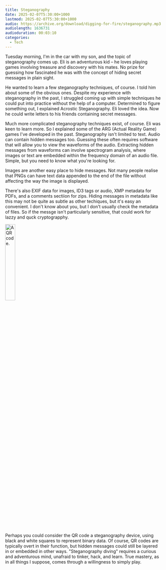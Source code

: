 ```yaml
---
title: Steganography
date: 2025-02-07T5:30:00+1000
lastmod: 2025-02-07T5:30:00+1000
audio: https://archive.org/download/digging-for-fire/steganography.mp3
audiolength: 1636731
audioduration: 00:03:10
categories:
  - Tech
---
```


<span>T</span>uesday morning, I'm in the car with my son, and the topic of steganography comes up. Eli is an adventurous kid – he loves playing games involving treasure and discovery with his mates. No prize for guessing how fascinated he was with the concept of hiding secret messages in plain sight.

He <span>w</span>anted to learn a few steganography techniques, of course. I told him about some of the obvious ones. Despite my experience with steganography in the past, I struggled coming up with simple techniques he could put into practice without the help <span>o</span>f a computer. Determined to figure something out, I explained Acrostic Steganography. Eli loved the idea. Now he could write letters to his friends<span> </span>containing secret messages.

<!--more-->

Much more <span>c</span>omplicated steganography techniques exist, of course. E<span>l</span>i was keen to learn more. So I explained some of the ARG (Actual Reality Game) games I've developed in the past. Steganography isn't limited to text. Audio can contain hidden messages too. G<span>ues</span>sing these often requires software that will allow you to view the waveforms of the audio. Extracting hidden messages from waveforms can <span>in</span>volve spectrogram analysis, where images or text are embedded within the frequency domain of an audio file. Simple, but you need to know what you're looking for.

Images<span> </span>are another easy place to hide messages. Not many people realise that PNGs can have text data appended to the end of the file without affecting the way the image is displayed.

There's also EXIF data for images, ID3 tags or audio, XMP metadata for PDFs, and a comments sectiion for zips. Hiding messages in metadata like this may not be quite as subtle as other techiques, but it's easy an convenient. I don't know about you, but I don't usually check the metadata of files. So if the messge isn't particularly sensitive, that could work for lazzy and quck cryptograpphy.

<img src="/images/steganography.png" style="width: 25%" alt="A QR code." title="..-. --- .-.. .-.. --- .-- / - .... . / .-- .... .. - . / .-. .- -... -... .. -" />

Perhaps you could consider <span>the QR code</span> a steganography device, using black and white squares to represent binary data. Of course, QR codes are typically overt in their function, but hidden messages could still be layered in or embedded in other ways. "Steganography diving" requires a curious and adventurous mind, unafraid to tinker, hack, and learn. True mastery, as in all things I suppose, comes through a willingness to simply <a href="/hidden/play" style="text-decoration: none; color: var(--fontcolor)">play</a>.

<!--Inspecting a website's source is always a good idea. There are often ways of leaving hidden clues in HTML. Like this one!-->